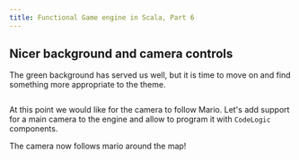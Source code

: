 ```yaml
---
title: Functional Game engine in Scala, Part 6
---
```


## Nicer background and camera controls

The green background has served us well, but it is time to move on and find something more
appropriate to the theme.

<img>

At this point we would like for the camera to follow Mario. Let's add support for a main camera
to the engine and allow to program it with `CodeLogic` components.

The camera now follows mario around the map!
